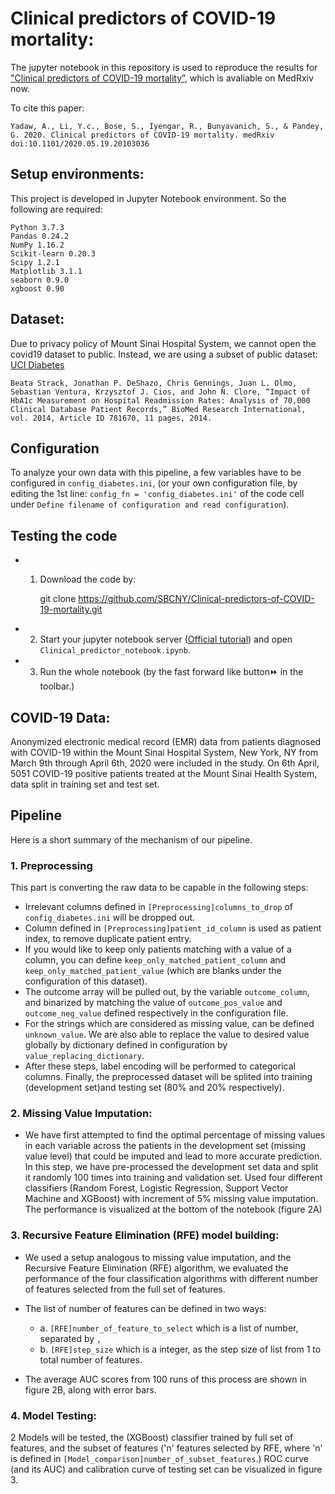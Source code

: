 # Clinical predictors of COVID-19 mortality:

The jupyter notebook in this repository is used to reproduce the results for ["Clinical predictors of COVID-19 mortality”](https://www.medrxiv.org/content/10.1101/2020.05.19.20103036v1), which is avaliable on MedRxiv now. 

To cite this paper:
	
	Yadaw, A., Li, Y.c., Bose, S., Iyengar, R., Bunyavanich, S., & Pandey, G. 2020. Clinical predictors of COVID-19 mortality. medRxiv doi:10.1101/2020.05.19.20103036
	
    
## Setup environments: 
This project is developed in Jupyter Notebook environment. So the following are required:

	Python 3.7.3
	Pandas 0.24.2
	NumPy 1.16.2
	Scikit-learn 0.20.3
	Scipy 1.2.1
	Matplotlib 3.1.1
	seaborn 0.9.0
	xgboost 0.90
          
	  
## Dataset:
Due to privacy policy of Mount Sinai Hospital System, we cannot open the covid19 dataset to public. Instead, we are using a subset of public dataset: [UCI Diabetes](https://archive.ics.uci.edu/ml/datasets/diabetes+130-us+hospitals+for+years+1999-2008)

	Beata Strack, Jonathan P. DeShazo, Chris Gennings, Juan L. Olmo, Sebastian Ventura, Krzysztof J. Cios, and John N. Clore, “Impact of HbA1c Measurement on Hospital Readmission Rates: Analysis of 70,000 Clinical Database Patient Records,” BioMed Research International, vol. 2014, Article ID 781670, 11 pages, 2014.

## Configuration

To analyze your own data with this pipeline, a few variables have to be configured in `config_diabetes.ini`, (or your own configuration file, by editing the 1st line: `config_fn = 'config_diabetes.ini'` of the code cell under `Define filename of configuration and read configuration`). 

## Testing the code
* 1. Download the code by:

       git clone https://github.com/SBCNY/Clinical-predictors-of-COVID-19-mortality.git

* 2. Start your jupyter notebook server ([Official tutorial](https://jupyter-notebook.readthedocs.io/en/stable/notebook.html#starting-the-notebook-server)) and open `Clinical_predictor_notebook.ipynb`.


* 3. Run the whole notebook (by the fast forward like button⏩  in the toolbar.)

## COVID-19 Data: 

Anonymized electronic medical record (EMR) data from patients diagnosed with COVID-19 within the Mount Sinai Hospital System, New York, NY from March 9th through April 6th, 2020 were included in the study. On 6th April, 5051 COVID-19 positive patients treated at the Mount Sinai Health System, data split in training set and test set.

## Pipeline
Here is a short summary of the mechanism of our pipeline.

### 1. Preprocessing
This part is converting the raw data to be capable in the following steps:
* Irrelevant columns defined in `[Preprocessing]columns_to_drop` of `config_diabetes.ini` will be dropped out. 
* Column defined in `[Preprocessing]patient_id_column` is used as patient index, to remove duplicate patient entry. 
* If you would like to keep only patients matching with a value of a column, you can define `keep_only_matched_patient_column` and `keep_only_matched_patient_value` (which are blanks under the configuration of this dataset). 
* The outcome array will be pulled out, by the variable `outcome_column`, and binarized by matching the value of `outcome_pos_value` and `outcome_neg_value`  defined respectively in the configuration file. 
* For the strings which are considered as missing value, can be defined `unknown_value`. We are also able to replace the value to desired value globally by dictionary defined in configuration by `value_replacing_dictionary`.
 * After these steps, label encoding will be performed to categorical columns. Finally, the preprocessed dataset will be splited into training (development set)and testing set (80% and 20% respectively). 

### 2. Missing Value Imputation: 

* We have first attempted to find the optimal percentage of missing values in each variable across the patients in the development set (missing value level) that could be imputed and lead to more accurate prediction. In this step, we have pre-processed the development set data and split it randomly 100 times into training and validation set. Used four different classifiers (Random Forest, Logistic Regression, Support Vector Machine and XGBoost) with increment of 5% missing value imputation. The performance is visualized at the bottom of the notebook (figure 2A)
 
### 3. Recursive Feature Elimination (RFE) model building: 

* We used a setup analogous to missing value imputation, and the Recursive Feature Elimination (RFE) algorithm, we evaluated the performance of the four classification algorithms with different number of features selected from the full set of features. 

* The list of number of features can be defined in two ways: 
  * a. `[RFE]number_of_feature_to_select` which is a list of number, separated by `,`
  * b. `[RFE]step_size` which is a integer, as the step size of list from 1 to total number of features.

* The average AUC scores from 100 runs of this process are shown in figure 2B, along with error bars. 
 
### 4. Model Testing:
2 Models will be tested, the (XGBoost) classifier trained by full set of features, and the subset of features ('n' features selected by RFE, where 'n' is defined in `[Model_comparison]number_of_subset_features`.) ROC curve (and its AUC) and calibration curve of testing set can be visualized in figure 3.
    
